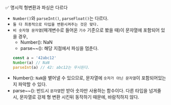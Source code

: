 ✅ 명시적 형변환과 파싱은 다르다
* `Number()`와 `parseInt()`, `parseFloat()`는 다르다.
* `둘 다 최종적으로 타입을 변환시켜주는 것은 맞다.`
* `비 숫자형 문자열`(매개변수로 들어온 `기수` 기준으로 봤을 때)이 문자열에 포함되어 있을 경우,
  * Number(): NaN
  * parse~~(): 해당 지점에서 파싱을 멈춘다.
  ```javascript
  const a = '42abc12'
  Number(a) // NaN
  parseInt(a) // 42: abc12는 무시된다.
  ```
* Number(): `NaN`을 뱉어낼 수 있으므로, 문자열에 `숫자가 아닌 문자열`이 포함되어있는지 파악할 수 있다.
* parse~~(): 반드시 `문자열`만 받아 숫자만 사용하는 함수이다. 다른 타입을 넘겨줄 시, 문자열로 강제 형 변환 시킨뒤 동작하기 때문에, 바람직하지 않다.